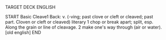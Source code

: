 TARGET DECK
ENGLISH

START
Basic
Cleave1
Back: v. (-ving; past clove or cleft or cleaved; past part. Cloven or cleft or cleaved) literary 1 chop or break apart; split, esp. Along the grain or line of cleavage. 2 make one's way through (air or water). [old english]
END
